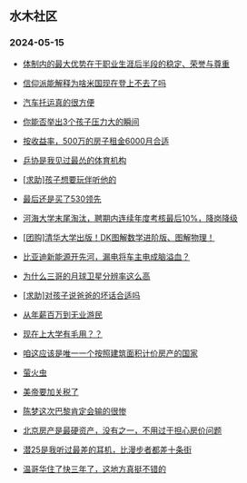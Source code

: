 ## 水木社区 
### 2024-05-15

+ [体制内的最大优势在于职业生涯后半段的稳定、荣誉与尊重](https://www.mysmth.net/nForum/article/WorkingLife/44490)

+ [信仰派能解释为啥米国现在登上不去了吗](https://www.mysmth.net/nForum/article/Aero/439074)

+ [汽车托运真的很方便](https://www.mysmth.net/nForum/article/AutoTravel/13653974)

+ [你能否举出3个孩子压力大的瞬间](https://www.mysmth.net/nForum/article/ChildEducation/2381392)

+ [按收益率，500万的房子租金6000月合适](https://www.mysmth.net/nForum/article/OurEstate/2974191)

+ [乒协是我见过最怂的体育机构](https://www.mysmth.net/nForum/article/Pingpang/3847)

+ [[求助]孩子想要玩伴听他的](https://www.mysmth.net/nForum/article/FamilyLife/1766695767)

+ [最后还是买了530领先](https://www.mysmth.net/nForum/article/AutoWorld/1944830757)

+ [河海大学末尾淘汰，聘期内连续年度考核最后10%，降岗降级](https://www.mysmth.net/nForum/article/QingJiao/865231)

+ [[团购]清华大学出版！DK图解数学进阶版、图解物理！](https://www.mysmth.net/nForum/article/ADAgent_TG/1321292)

+ [比亚迪新能源开先河，漏电将车主电成脑溢血？](https://www.mysmth.net/nForum/article/AutoWorld/1944831223)

+ [为什么三哥的月球卫星分辨率这么高](https://www.mysmth.net/nForum/article/Aero/440224)

+ [[求助]对孩子说爸爸的坏话合适吗](https://www.mysmth.net/nForum/article/FamilyLife/1766697641)

+ [从年薪百万到无业游民](https://www.mysmth.net/nForum/article/WorkingLife/44509)

+ [现在上大学有毛用？？](https://www.mysmth.net/nForum/article/GaoKao/555398)

+ [咱这应该是唯一一个按照建筑面积计价房产的国家](https://www.mysmth.net/nForum/article/OurEstate/2975111)

+ [萤火虫](https://www.mysmth.net/nForum/article/DSLR/808765139)

+ [美帝要加关税了](https://www.mysmth.net/nForum/article/Stock/10846868)

+ [陈梦这次巴黎肯定会输的很惨](https://www.mysmth.net/nForum/article/Pingpang/4074)

+ [北京房产是最硬资产，没有之一，不用过于担心房价问题](https://www.mysmth.net/nForum/article/OurEstate/2974860)

+ [潜25是我听过最差的耳机，比漫步者都差十条街](https://www.mysmth.net/nForum/article/HIFI/188437)

+ [温哥华住了快三年了，这地方真挺不错的](https://www.mysmth.net/nForum/article/Canada/97065)

